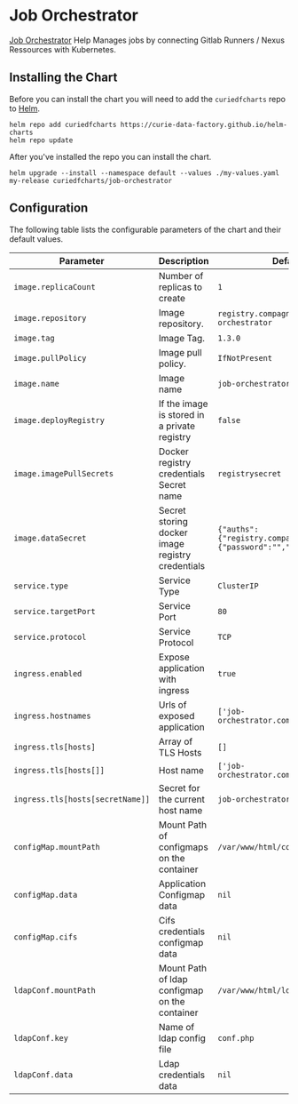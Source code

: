 # Job Orchestrator

[Job Orchestrator](https://github.com/curie-data-factory/job-orchestrator) Help Manages jobs by connecting Gitlab Runners / Nexus Ressources with Kubernetes.

## Installing the Chart

Before you can install the chart you will need to add the `curiedfcharts` repo to [Helm](https://helm.sh/).

```shell
helm repo add curiedfcharts https://curie-data-factory.github.io/helm-charts
helm repo update
```

After you've installed the repo you can install the chart.

```shell
helm upgrade --install --namespace default --values ./my-values.yaml my-release curiedfcharts/job-orchestrator
```

## Configuration

The following table lists the configurable parameters of the chart and their default values.

| Parameter                        | Description                                      | Default                                                             |
|----------------------------------|--------------------------------------------------|---------------------------------------------------------------------|
| `image.replicaCount`             | Number of replicas to create                     | `1`                                                                 |
| `image.repository`               | Image repository.                                | `registry.compagny.com/job-orchestrator`                            |
| `image.tag`                      | Image Tag.                                       | `1.3.0`                                                             |
| `image.pullPolicy`               | Image pull policy.                               | `IfNotPresent`                                                      |
| `image.name`                     | Image name                                       | `job-orchestrator`                                                  |
| `image.deployRegistry`           | If the image is stored in a private registry     | `false`                                                             |
| `image.imagePullSecrets`         | Docker registry credentials Secret name          | `registrysecret`                                                    |
| `image.dataSecret`               | Secret storing docker image registry credentials | `{"auths":{"registry.compagny.com":{"password":"","username":""}}}` |
| `service.type`                   | Service Type                                     | `ClusterIP`                                                         |
| `service.targetPort`             | Service Port                                     | `80`                                                                |
| `service.protocol`               | Service Protocol                                 | `TCP`                                                               |
| `ingress.enabled`                | Expose application with ingress                  | `true`                                                              |
| `ingress.hostnames`              | Urls of exposed application                      | `['job-orchestrator.company.com']`                                  |
| `ingress.tls[hosts]`             | Array of TLS Hosts                               | `[]`                                                                |
| `ingress.tls[hosts[]]`           | Host name                                        | `['job-orchestrator.company.com']`                                  |
| `ingress.tls[hosts[secretName]]` | Secret for the current host name                 | `job-orchestrator`                                                  |
| `configMap.mountPath`            | Mount Path of configmaps on the container        | `/var/www/html/conf/`                                               |
| `configMap.data`                 | Application Configmap data                       | `nil`                                                               |
| `configMap.cifs`                 | Cifs credentials configmap data                  | `nil`                                                               |
| `ldapConf.mountPath`             | Mount Path of ldap configmap on the container    | `/var/www/html/ldapconf/`                                           |
| `ldapConf.key`                   | Name of ldap config file                         | `conf.php`                                                          |
| `ldapConf.data`                  | Ldap credentials data                            | `nil`                                                               |
